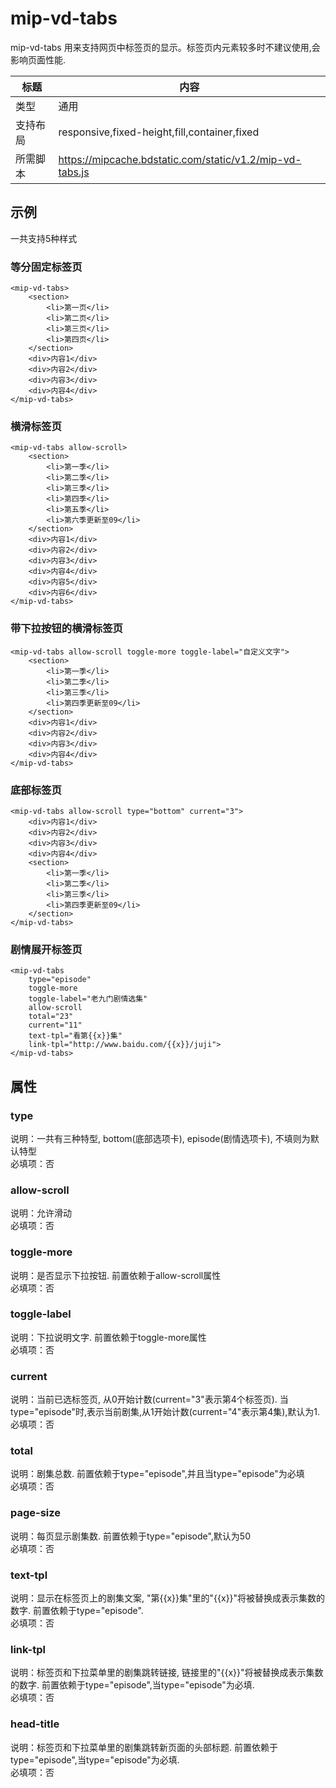 # mip-vd-tabs

mip-vd-tabs 用来支持网页中标签页的显示。标签页内元素较多时不建议使用,会影响页面性能.

标题|内容
----|----
类型|通用
支持布局|responsive,fixed-height,fill,container,fixed
所需脚本|https://mipcache.bdstatic.com/static/v1.2/mip-vd-tabs.js

## 示例

一共支持5种样式

### 等分固定标签页

```
<mip-vd-tabs>
    <section>
        <li>第一页</li>
        <li>第二页</li>
        <li>第三页</li>
        <li>第四页</li>
    </section>
    <div>内容1</div>
    <div>内容2</div>
    <div>内容3</div>
    <div>内容4</div>
</mip-vd-tabs>
```
### 横滑标签页

```
<mip-vd-tabs allow-scroll>
    <section>
        <li>第一季</li>
        <li>第二季</li>
        <li>第三季</li>
        <li>第四季</li>
        <li>第五季</li>
        <li>第六季更新至09</li>
    </section>
    <div>内容1</div>
    <div>内容2</div>
    <div>内容3</div>
    <div>内容4</div>
    <div>内容5</div>
    <div>内容6</div>
</mip-vd-tabs>
```

### 带下拉按钮的横滑标签页

```
<mip-vd-tabs allow-scroll toggle-more toggle-label="自定义文字">
    <section>
        <li>第一季</li>
        <li>第二季</li>
        <li>第三季</li>
        <li>第四季更新至09</li>
    </section>
    <div>内容1</div>
    <div>内容2</div>
    <div>内容3</div>
    <div>内容4</div>
</mip-vd-tabs>
```

### 底部标签页

```
<mip-vd-tabs allow-scroll type="bottom" current="3">
    <div>内容1</div>
    <div>内容2</div>
    <div>内容3</div>
    <div>内容4</div>
    <section>
        <li>第一季</li>
        <li>第二季</li>
        <li>第三季</li>
        <li>第四季更新至09</li>
    </section>
</mip-vd-tabs>
```

### 剧情展开标签页
```
<mip-vd-tabs
    type="episode"
    toggle-more
    toggle-label="老九门剧情选集"
    allow-scroll
    total="23"
    current="11"
    text-tpl="看第{{x}}集"
    link-tpl="http://www.baidu.com/{{x}}/juji">
</mip-vd-tabs>
```

## 属性

### type

说明：一共有三种特型, bottom(底部选项卡), episode(剧情选项卡), 不填则为默认特型  
必填项：否

### allow-scroll

说明：允许滑动  
必填项：否

### toggle-more

说明：是否显示下拉按钮. 前置依赖于allow-scroll属性  
必填项：否

### toggle-label

说明：下拉说明文字. 前置依赖于toggle-more属性  
必填项：否

### current

说明：当前已选标签页, 从0开始计数(current="3"表示第4个标签页). 当type="episode"时,表示当前剧集,从1开始计数(current="4"表示第4集),默认为1.  
必填项：否

### total

说明：剧集总数. 前置依赖于type="episode",并且当type="episode"为必填  
必填项：否

### page-size

说明：每页显示剧集数. 前置依赖于type="episode",默认为50  
必填项：否

### text-tpl

说明：显示在标签页上的剧集文案, "第{{x}}集"里的"{{x}}"将被替换成表示集数的数字. 前置依赖于type="episode".  
必填项：否

### link-tpl

说明：标签页和下拉菜单里的剧集跳转链接, 链接里的"{{x}}"将被替换成表示集数的数字. 前置依赖于type="episode",当type="episode"为必填.  
必填项：否

### head-title

说明：标签页和下拉菜单里的剧集跳转新页面的头部标题. 前置依赖于type="episode",当type="episode"为必填.  
必填项：否

